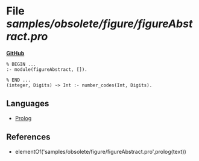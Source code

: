 # File _samples/obsolete/figure/figureAbstract.pro_
**[GitHub](https://github.com/softlang/yas/blob/master/samples/obsolete/figure/figureAbstract.pro)**
```
% BEGIN ...
:- module(figureAbstract, []).

% END ...
(integer, Digits) ~> Int :- number_codes(Int, Digits).
```

## Languages
* [Prolog](../languages/Prolog.md)

## References
* elementOf('samples/obsolete/figure/figureAbstract.pro',prolog(text))
